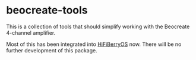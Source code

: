 # beocreate-tools

This is a collection of tools that should simplify working with the Beocreate 4-channel amplifier.

Most of this has been integrated into [HiFiBerryOS](https://www.github.com/hifiberry/hifiberry-os) now. There will be no further development of this package.
